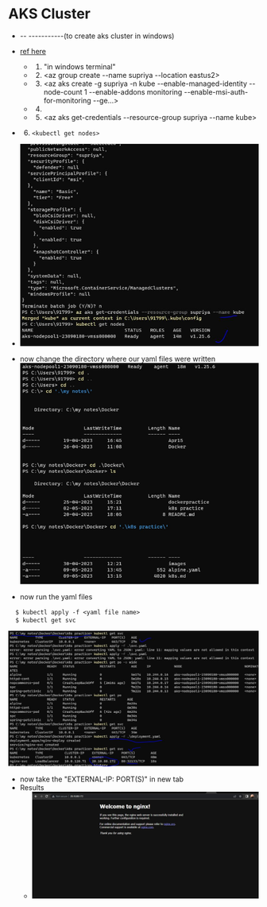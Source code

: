 # AKS Cluster 
* -- -----------(to create aks cluster in windows)
*  [ref here](https://learn.microsoft.com/en-us/azure/aks/learn/quick-kubernetes-deploy-cli)
   * 1. <az login> "in windows terminal"
   * 2. <az group create --name supriya --location eastus2>
   * 3. <az aks create -g supriya -n kube --enable-managed-identity --node-count 1 --enable-addons monitoring --enable-msi-auth-for-monitoring  --ge...>
   * 4. <az aks install-cli>
   * 5. <az aks get-credentials --resource-group supriya --name kube>
 *   6.     <kubectl get nodes>
 
  * ![preview](images/kube14.jpg)

 *  now change the directory where our yaml files were written
   ![preview](images/kube15.jpg)
* now run the yaml files
```   
  $ kubectl apply -f <yaml file name>
  $ kubectl get svc 
```  
  ![preview](images/kube16.jpg)
*  now take the "EXTERNAL-IP: PORT(S)" in new tab
* Results
  * ![preview](images/kube13.jpg)